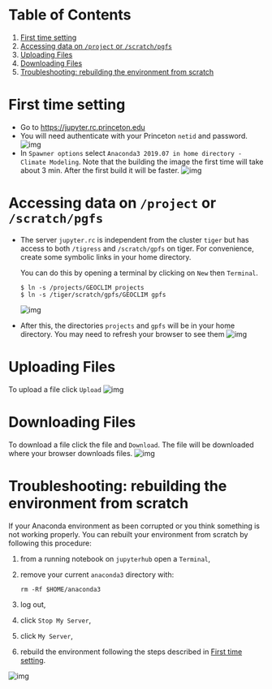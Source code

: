 
# Table of Contents

1.  [First time setting](#org11737a2)
2.  [Accessing data on `/project` or `/scratch/pgfs`](#orgf145dfd)
3.  [Uploading Files](#orgabc9125)
4.  [Downloading Files](#orgdd6668b)
5.  [Troubleshooting: rebuilding the environment from scratch](#orgd81919f)


<a id="org11737a2"></a>

# First time setting

-   Go to 
    <https://jupyter.rc.princeton.edu>
-   You will need authenticate with your Princeton `netid` and password.
    ![img](./figures/PU_authenticate.png)
-   In `Spawner options` select `Anaconda3 2019.07 in home directory -
      Climate Modeling`.  Note that the building the image the first time
    will take about 3 min. After the first build it will be faster.
    ![img](./figures/spawn-image-raw-video.gif)


<a id="orgf145dfd"></a>

# Accessing data on `/project` or `/scratch/pgfs`

-   The server `jupyter.rc` is independent from the cluster `tiger` but
    has access to both `/tigress` and `/scratch/gpfs` on tiger. For
    convenience, create some symbolic links in your home directory.
    
    You can do this by opening a terminal by clicking on `New` then `Terminal`.
    
        $ ln -s /projects/GEOCLIM projects
        $ ln -s /tiger/scratch/gpfs/GEOCLIM gpfs
    
    ![img](./figures/symlinks.gif)
-   After this, the directories `projects` and `gpfs` will be in your
    home directory. You may need to refresh your browser to see them
    ![img](./figures/symlinks-in-browser.png)


<a id="orgabc9125"></a>

# Uploading Files

To upload a file click `Upload`
  ![img](./figures/upload.gif)


<a id="orgdd6668b"></a>

# Downloading Files

To download a file click the file and `Download`. The file will be
  downloaded where your browser downloads files.
  ![img](./figures/download.gif)


<a id="orgd81919f"></a>

# Troubleshooting: rebuilding the environment from scratch

If your Anaconda environment as been corrupted or you think
something is not working properly. You can rebuilt your environment
from scratch by following this procedure:

1.  from a running notebook on `jupyterhub` open a `Terminal`,
2.  remove your current `anaconda3` directory with:
    
        rm -Rf $HOME/anaconda3
3.  log out,
4.  click `Stop My Server`,
5.  click `My Server`,
6.  rebuild the environment following the steps described in [First time setting](#org11737a2).

![img](./figures/anaconda-fresh-rebuild.gif)

